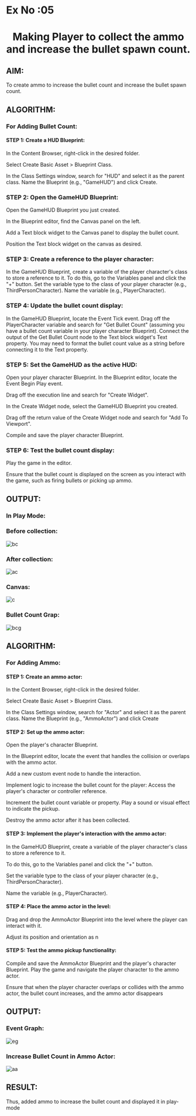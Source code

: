 # Ex No :05

# <p align="center">  Making Player to collect the ammo and increase the bullet spawn count. </p>
## AIM:
To create ammo to increase the bullet count and increase the bullet spawn count.

## ALGORITHM:
### For Adding Bullet Count:
#### STEP 1: Create a HUD Blueprint:
In the Content Browser, right-click in the desired folder.

Select Create Basic Asset > Blueprint Class.

In the Class Settings window, search for "HUD" and select it as the parent class. Name the Blueprint (e.g., "GameHUD") and click Create.

### STEP 2: Open the GameHUD Blueprint:
Open the GameHUD Blueprint you just created.

In the Blueprint editor, find the Canvas panel on the left.

Add a Text block widget to the Canvas panel to display the bullet count.

Position the Text block widget on the canvas as desired.

### STEP 3: Create a reference to the player character:
In the GameHUD Blueprint, create a variable of the player character's class to store a reference to it.
To do this, go to the Variables panel and click the "+" button.
Set the variable type to the class of your player character (e.g., ThirdPersonCharacter).
Name the variable (e.g., PlayerCharacter).
### STEP 4: Update the bullet count display:
In the GameHUD Blueprint, locate the Event Tick event.
Drag off the PlayerCharacter variable and search for "Get Bullet Count" (assuming you have a bullet count variable in your player character Blueprint). Connect the output of the Get Bullet Count node to the Text block widget's Text property.
You may need to format the bullet count value as a string before connecting it to the Text property.
### STEP 5: Set the GameHUD as the active HUD:
Open your player character Blueprint.
In the Blueprint editor, locate the Event Begin Play event.

Drag off the execution line and search for "Create Widget".

In the Create Widget node, select the GameHUD Blueprint you created.

Drag off the return value of the Create Widget node and search for "Add To Viewport".

Compile and save the player character Blueprint.

### STEP 6: Test the bullet count display:
Play the game in the editor.

Ensure that the bullet count is displayed on the screen as you interact with the game, such as firing bullets or picking up ammo.

## OUTPUT:
### In Play Mode:
### Before collection:
![bc](https://github.com/durga46/ex5.gameprogramming/assets/75235704/80f52d70-f93a-4751-b089-c68efebb60dc)

### After collection:
![ac](https://github.com/durga46/ex5.gameprogramming/assets/75235704/b5aa68a3-45ac-4acf-9f49-d7c4de3327c2)


### Canvas:
![c](https://github.com/durga46/ex5.gameprogramming/assets/75235704/bacdb189-671d-441f-9cb8-f9825cab2144)


### Bullet Count Grap:
![bcg](https://github.com/durga46/ex5.gameprogramming/assets/75235704/c771b1fb-9ec5-4ec1-9b40-93dfd9fe66f5)


## ALGORITHM:
### For Adding Ammo:
#### STEP 1: Create an ammo actor:
In the Content Browser, right-click in the desired folder.

Select Create Basic Asset > Blueprint Class.

In the Class Settings window, search for "Actor" and select it as the parent class. Name the Blueprint (e.g., "AmmoActor") and click Create

#### STEP 2: Set up the ammo actor:
Open the player's character Blueprint.

In the Blueprint editor, locate the event that handles the collision or overlaps with the ammo actor.

Add a new custom event node to handle the interaction.

Implement logic to increase the bullet count for the player:
Access the player's character or controller reference.

Increment the bullet count variable or property. Play a sound or visual effect to indicate the pickup.

Destroy the ammo actor after it has been collected.

#### STEP 3: Implement the player's interaction with the ammo actor:
In the GameHUD Blueprint, create a variable of the player character's class to store a reference to it.

To do this, go to the Variables panel and click the "+" button.

Set the variable type to the class of your player character (e.g., ThirdPersonCharacter).

Name the variable (e.g., PlayerCharacter).

#### STEP 4: Place the ammo actor in the level:
Drag and drop the AmmoActor Blueprint into the level where the player can interact with it.

Adjust its position and orientation as n

#### STEP 5: Test the ammo pickup functionality:
Compile and save the AmmoActor Blueprint and the player's character Blueprint. Play the game and navigate the player character to the ammo actor.

Ensure that when the player character overlaps or collides with the ammo actor, the bullet count increases, and the ammo actor disappears
## OUTPUT:
### Event Graph:
![eg](https://github.com/durga46/ex5.gameprogramming/assets/75235704/82be2ae2-3b32-413a-b350-61fffceccfda)


### Increase Bullet Count in Ammo Actor:
![aa](https://github.com/durga46/ex5.gameprogramming/assets/75235704/48d851de-22e2-4186-9dcb-591a1f55703e)


## RESULT:
Thus, added ammo to increase the bullet count and displayed it in play-mode
